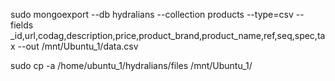 sudo mongoexport --db hydralians --collection products --type=csv --fields _id,url,codag,description,price,product_brand,product_name,ref,seq,spec,tax --out /mnt/Ubuntu_1/data.csv

sudo cp -a /home/ubuntu_1/hydralians/files /mnt/Ubuntu_1/